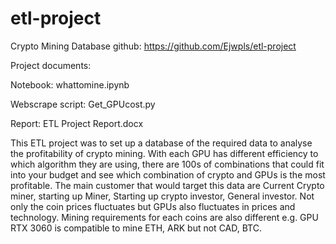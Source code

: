 # etl-project

Crypto Mining Database
github: https://github.com/Ejwpls/etl-project

Project documents:

Notebook: whattomine.ipynb

Webscrape script: Get_GPUcost.py

Report: ETL Project Report.docx

This ETL project was to set up a database of the required data to analyse the profitability of crypto mining. With each GPU has different efficiency to which algorithm they are using, there are 100s of combinations that could fit into your budget and see which combination of crypto and GPUs is the most profitable. 
The main customer that would target this data are Current Crypto miner, starting up Miner, Starting up crypto investor, General investor. 
Not only the coin prices fluctuates but GPUs also fluctuates in prices and technology. Mining requirements for each coins are also different e.g. GPU RTX 3060 is compatible to mine ETH, ARK but not CAD, BTC.

